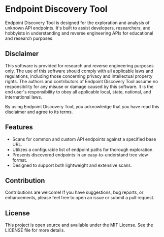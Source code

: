 # Endpoint Discovery Tool

Endpoint Discovery Tool is designed for the exploration and analysis of unknown API endpoints. It's built to assist developers, researchers, and hobbyists in understanding and reverse engineering APIs for educational and research purposes.

## Disclaimer

This software is provided for research and reverse engineering purposes only. The use of this software should comply with all applicable laws and regulations, including those concerning privacy and intellectual property rights. The authors and contributors of Endpoint Discovery Tool assume no responsibility for any misuse or damage caused by this software. It is the end user's responsibility to obey all applicable local, state, national, and international laws.

By using Endpoint Discovery Tool, you acknowledge that you have read this disclaimer and agree to its terms.

## Features

- Scans for common and custom API endpoints against a specified base URL.
- Utilizes a configurable list of endpoint paths for thorough exploration.
- Presents discovered endpoints in an easy-to-understand tree view format.
- Designed to support both lightweight and extensive scans.

## Contribution

Contributions are welcome! If you have suggestions, bug reports, or enhancements, please feel free to open an issue or submit a pull request.

## License

This project is open source and available under the MIT License. See the LICENSE file for more details.
